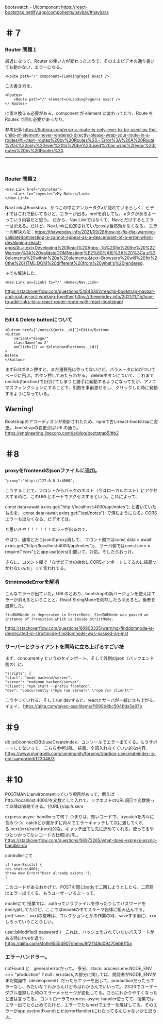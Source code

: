 bootswatch - UIcomponent
https://react-bootstrap.netlify.app/components/navbar/#navbars

# ＃７

### Router 問題１

最近になって、Router の使い方が変わったようで、そのままビデオの通り書いても動かない、エラーになる。

```
<Route path="/" component={LandingPage} exact />
```

この書き方を、

```
<Routes>
    <Route path="/" element={<LandingPage/>} exact />
</ Routes>
```

に置き換える必要がある。component が element に変わってたり、Route を Routes で囲む必要があったり。

参考記事
https://flutterq.com/error-a-route-is-only-ever-to-be-used-as-the-child-of-element-never-rendered-directly-please-wrap-your-route-in-a-routes/#:~:text=routes%20by%20Routes%20.-,Error%3A%20A%20Route%20is%20only%20ever%20to%20be%20used%20as,wrap%20your%20routes%20by%20Routes%20.    
  
---
  　
### Router 問題２  
```
<Nav.Link href="/mynotes">
    <Link to="/mynotes">My Notes</Link>
</Nav.Link>
```  
Nav.LinkはBootstrap、かつこの中にアンカータグaが隠れているらしく、ビデオではこれで動いてるけど、エラーが出る。hrefを消しても。
aタグがあるよーっていう内容だと思う。
だから、Nav.Linkではなくて、Navとだけするとエラーは消える。だけど、Nav.Linkに設定されていたcssは当然効かなくなる。
エラーの解決方法：https://thewebdev.info/2021/09/28/how-to-fix-the-warning-validatedomnesting-a-cannot-appear-as-a-descendant-of-a-error-when-developing-react-apps/#:~:text=Developing%20React%20Apps-,To%20fix%20the%20%22Warning%3A%20validateDOMNesting(%E2%80%A6)%3A%20%3Ca,a%20elements%20within%20a%20elements.&text=Browsers%20will%20fix%20the%20HTML,DOM%20different%20from%20what's%20rendered.  

->でも解決した。
```
<Nav.Link as={Link} to="/" >Home</Nav.Link>
```
https://stackoverflow.com/questions/54843302/reactjs-bootstrap-navbar-and-routing-not-working-together
https://thewebdev.info/2021/11/15/how-to-add-links-to-a-react-router-route-with-react-bootstrap/

  
---

### Edit & Delete buttonについて

```
<Button href={`/note/${note._id}`}>Edit</Button>
<Button
    variant="danger"
    className="mx-2"
    onClick={() => deleteHandler(note._id)}
>
Delete
</Button>
```
まずEditボタン押すと、まだ遷移先は作ってないけど、パラメータにidがついてページに飛ぶ。ボタン押してみたらわかる。
deleteボタンについて、これまでonclick{fanction}で()付けてしまうと勝手に発動するようになってたが、アノニマスファンクションにすることで、引数を事前渡せるし、クリックした時に発動するようになっている。  
  
## Warning!
  
Bootstrapのアコーディオンが刷新されたため、npmで古いreact-bootstrapに変更。
bootstrapの変更点はURLの通り。
https://engineering.linecorp.com/ja/blog/bootstrap5/#b2  

  

# ＃8

### proxyをfrontendのjsonファイルに追加。

```
"proxy":"http://127.0.0.1:4000",
```

こうすることで、フロントからバックのホスト（今はローカルホスト）にアクセスする時に、このURLとポートでアクセスするという。これによって、

const data=await axios.get("http://localhost:4000/api/notes");
と書いていたものを、
const data=await axios.get("/api/notes");
で済むようになる。CORSエラーも出なくなる、ビデオでは。

と思いきや！！！！！！エラーが出るので、  

やはり、通常どおりjsonのproxy消して、
フロント側ではconst data = await axios.get("http://localhost:4000/api/notes");、
サーバ側ではconst cors = require("cors");とapp.use(cors());置いて、対応。そしたらおっけ。

さらに、コメント欄で「なぜビデオの始めにCORSインポートしてるのに結局つかわないんだ」って言われてる。  
  
### StrintmodeErrorを解消

こんなエラーが出ていた。URLのとおり、bootstrapの新バージョンを使えばエラーが消えるということと、React.StringModeを削除したら消えると。後者を選択した。

```
findDOMNode is deprecated in StrictMode. findDOMNode was passed an instance of Transition which is inside StrictMode.
```
https://stackoverflow.com/questions/60903335/warning-finddomnode-is-deprecated-in-strictmode-finddomnode-was-passed-an-inst  


### サーバーとクライアントを同時に立ち上げるすごい技  

まず、concurrently というのをインポート。そして外側のjson（バックエンド側の）に、
```
"scripts": {
"start": "node backend/server",
"server": "nodemon backend/server",
"client": "npm start --prefix frontend",
"dev": "concurrently \"npm run server\" \"npm run client\""
```
こうやっていれる、そしてrun devすると、reactとサーバが一緒に立ち上がる、イェイ。
https://qiita.com/takeo-asai/items/f1099b8bc5046da5e87b
  

# ＃9

db.jsのconnectDBのuseCreateIndex、コンソールでエラー出てくる。もうサポートしてないって。
こちら参考URL。結局、全部入れなくていい的な内容。
https://www.mongodb.com/community/forums/t/option-usecreateindex-is-not-supported/123048/3

# ＃10

POSTMANにenvironmentっていう項目があって、例えばhttp://localhost:4000/を変数として入れて、リクエストのURL項目で変数使って以降は省略できる。{{URL}}/api/users

express-async-handlerって何？
つまりは、短いコードで、trycatchを内々に含みつつ、catchとか書かずに内々でエラーキャッチして次に渡してくれる,next(err)/catch(next)的な。キャッチ出ても先に進めてくれる。使ってるやつとつかってないコードの比較はURL。
https://stackoverflow.com/questions/56973265/what-does-express-async-handler-do

controllerにて
```
if (userExists) {
res.status(400);
throw new Error("User already exists.");
}
```
このコードがあるおかげで、POSTを同じbodyで二回しようとしたら、二回目はエラー出てくる、もうユーザーいるよーって。  

modelにて
授業では、authっていうファイルを作ったりしてパスワードをencryptしてたけど、ここではmodelの中でスキーマ自体に組み込んでる。
pre('save...' xxx)の意味は、コレクションとかの作業の時、saveする前に、xxxしろっていうことらしい。  
  
user.isModified('password')　これは、ハッシュ化されていないパスワードがある時にtrueを返す。
https://qiita.com/Molly95554907/items/9f2f148d09470eb81f5a

### エラーハンドラー。  
notFound と　general errorだって。
多分、stack: process.env.NODE_ENV === "production" ? null : err.stack,の部分に関しては、開発者がNODE_ENVがまだ開発中（development）だったらエラーを出して、productionだったらエラーなし、みたいな？わからんけど今はわからんでいいって。
23:20でユーザーダブル登録した時のエラーメッセージが変化してる。さらにわかりやすくなったと彼は言ってる。
コントローラでexpress-async-handler使ってて、授業ではエラー出てたら止めてたけど、エラーでたもnextでエラーを飛ばしてる。そのエラーがapp.use(notFound)とか(errorHandler)にわたってるんじゃないかと思うよ。



